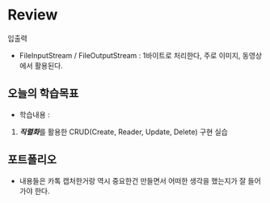 # Review
입출력
- FileInputStream / FileOutputStream : 1바이트로 처리한다, 주로 이미지, 동영상에서 활용된다.




## 오늘의 학습목표
- 학습내용 :
1) ***직렬화***를 활용한 CRUD(Create, Reader, Update, Delete) 구현 실습

## 포트폴리오
- 내용들은 카톡 캡처한거랑 역시 중요한건 만들면서 어떠한 생각을 했는지가 잘 들어가야 한다.

